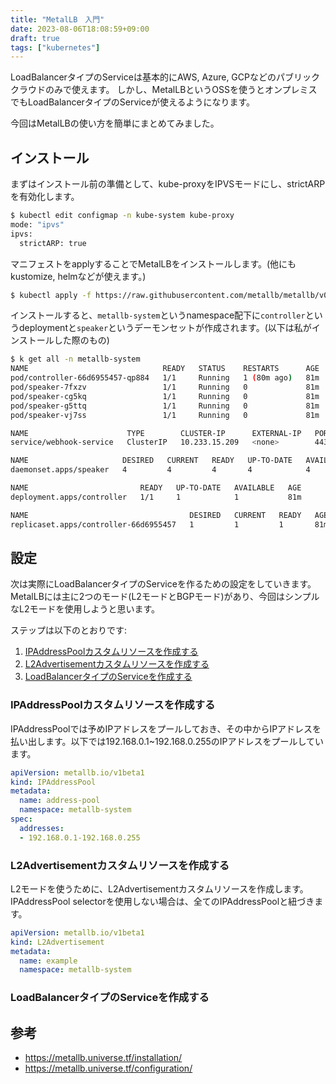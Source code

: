 ```yaml
---
title: "MetalLB　入門"
date: 2023-08-06T18:08:59+09:00
draft: true
tags: ["kubernetes"]
---
```


LoadBalancerタイプのServiceは基本的にAWS, Azure, GCPなどのパブリッククラウドのみで使えます。
しかし、MetalLBというOSSを使うとオンプレミスでもLoadBalancerタイプのServiceが使えるようになります。

今回はMetalLBの使い方を簡単にまとめてみました。

## インストール
まずはインストール前の準備として、kube-proxyをIPVSモードにし、strictARPを有効化します。
```sh
$ kubectl edit configmap -n kube-system kube-proxy
mode: "ipvs"
ipvs:
  strictARP: true
```

マニフェストをapplyすることでMetalLBをインストールします。(他にもkustomize, helmなどが使えます。)
```sh
$ kubectl apply -f https://raw.githubusercontent.com/metallb/metallb/v0.13.10/config/manifests/metallb-native.yaml
```

インストールすると、`metallb-system`というnamespace配下に`controller`というdeploymentと`speaker`というデーモンセットが作成されます。(以下は私がインストールした際のもの)
```sh
$ k get all -n metallb-system 
NAME                              READY   STATUS    RESTARTS      AGE
pod/controller-66d6955457-qp884   1/1     Running   1 (80m ago)   81m
pod/speaker-7fxzv                 1/1     Running   0             81m
pod/speaker-cg5kq                 1/1     Running   0             81m
pod/speaker-g5ttq                 1/1     Running   0             81m
pod/speaker-vj7ss                 1/1     Running   0             81m

NAME                      TYPE        CLUSTER-IP      EXTERNAL-IP   PORT(S)   AGE
service/webhook-service   ClusterIP   10.233.15.209   <none>        443/TCP   81m

NAME                     DESIRED   CURRENT   READY   UP-TO-DATE   AVAILABLE   NODE SELECTOR            AGE
daemonset.apps/speaker   4         4         4       4            4           kubernetes.io/os=linux   81m

NAME                         READY   UP-TO-DATE   AVAILABLE   AGE
deployment.apps/controller   1/1     1            1           81m

NAME                                    DESIRED   CURRENT   READY   AGE
replicaset.apps/controller-66d6955457   1         1         1       81m

```

## 設定
次は実際にLoadBalancerタイプのServiceを作るための設定をしていきます。
MetalLBには主に2つのモード(L2モードとBGPモード)があり、今回はシンプルなL2モードを使用しようと思います。

ステップは以下のとおりです:
1. [IPAddressPoolカスタムリソースを作成する](#ipaddresspoolカスタムリソースを作成する)
2. [L2Advertisementカスタムリソースを作成する](#l2advertisementカスタムリソースを作成する)
3. [LoadBalancerタイプのServiceを作成する](#loadbalancerタイプのserviceを作成する)

### IPAddressPoolカスタムリソースを作成する
IPAddressPoolでは予めIPアドレスをプールしておき、その中からIPアドレスを払い出します。以下では192.168.0.1~192.168.0.255のIPアドレスをプールしています。
```yaml
apiVersion: metallb.io/v1beta1
kind: IPAddressPool
metadata:
  name: address-pool
  namespace: metallb-system
spec:
  addresses:
  - 192.168.0.1-192.168.0.255
```

### L2Advertisementカスタムリソースを作成する
L2モードを使うために、L2Advertisementカスタムリソースを作成します。IPAddressPool selectorを使用しない場合は、全てのIPAddressPoolと紐づきます。
```yaml
apiVersion: metallb.io/v1beta1
kind: L2Advertisement
metadata:
  name: example
  namespace: metallb-system
```

### LoadBalancerタイプのServiceを作成する

## 参考
- https://metallb.universe.tf/installation/
- https://metallb.universe.tf/configuration/
